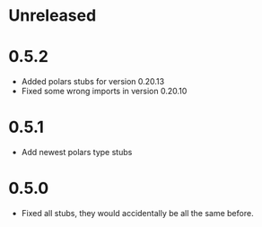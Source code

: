
# Unreleased
# 0.5.2
- Added polars stubs for version 0.20.13
- Fixed some wrong imports in version 0.20.10
# 0.5.1
- Add newest polars type stubs

# 0.5.0
- Fixed all stubs, they would accidentally be all the same before.
